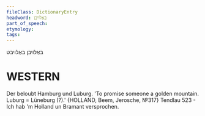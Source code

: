 ```yaml
---
fileClass: DictionaryEntry
headword: באַלויבן
part_of_speech: 
etymology: 
tags: 
---
```

באַלויבן
באַלויבט

WESTERN
========

Der beloubt Hamburg und Luburg. 'To promise someone a golden mountain. Luburg   = Lüneburg (?).' {HOLLAND, Beem, Jerosche, №317}
Tendlau 523 - Ich hab 'm Holland un Bramant versprochen.